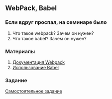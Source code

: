 ## WebPack, Babel

### Если вдруг проспал, на семинаре было
1. Что такое webpack? Зачем он нужен? 
2. Что такое babel? Зачем он нужен?

### Материалы
1. [Документация Webpack](https://webpack.js.org/concepts/)
2. [Использование Babel](https://webpack.js.org/loaders/babel-loader/)

### Задание
[Самостоятельное задание](https://docs.google.com/document/d/1EnrGDX4_5FleYaTN9voR0znC5S1osdxOZkjw-Cd2-UU/edit?usp=sharing)

